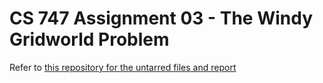 # CS 747 Assignment 03 - The Windy Gridworld Problem

Refer to [this repository for the untarred files and report](https://www.github.com/aaronjohnsabu1999/Windy-Gridworld)